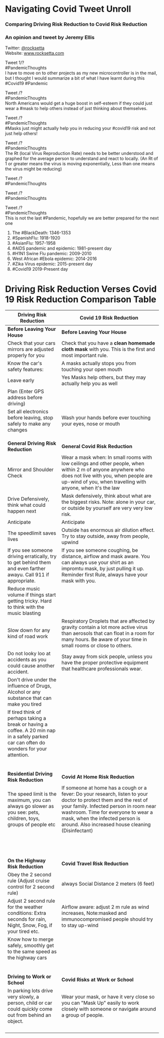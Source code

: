# Navigating Covid Tweet Unroll

### Comparing  Driving Risk Reduction to Covid Risk Reduction
### An opinion and tweet by Jeremy Ellis 

Twitter: <a href="https://twitter.com/rocksetta">@rocksetta</a>  
Website: <a href="https://www.rocksetta.com/">www.rocksetta.com</a>  




Tweet 1/?  
#PandemicThoughts  
I have to move on to other projects as my new microcontroller is in the mail, but I thought I would summarize a bit of what I have learnt during this #Covid19 #Pandemic




Tweet /?   
#PandemicThoughts  
North Americans would get a huge boost in self-esteem if they could just wear a #mask to help others instead of just thinking about themselves.





Tweet /?   
#PandemicThoughts  
#Masks just might actually help you in reducing your #covid19 risk and not just help others!





Tweet /?   
#PandemicThoughts  
The Rt (local Virus Reproduction Rate) needs to be better understood and graphed for the average person to understand and react to locally. 
(An Rt of 1 or greater means the virus is moving exponentially, Less than one means the virus might be reducing)




Tweet /?   
#PandemicThoughts  






Tweet /?   
#PandemicThoughts  







Tweet /?   
#PandemicThoughts  
This is not the last #Pandemic, hopefully we are better prepared for the next one

1. The #BlackDeath: 1346-1353
1. #SpanishFlu: 1918-1920
1. #AsianFlu: 1957-1958  
1. #AIDS pandemic and epidemic: 1981-present day
1. #H1N1 Swine Flu pandemic: 2009-2010
1. West African #Ebola epidemic: 2014-2016
1. #Zika Virus epidemic: 2015-present day
1. #Covid19 2019-Present day 
 











# Driving Risk Reduction Verses Covid 19 Risk Reduction Comparison Table


| Driving Risk Reduction | Covid 19 Risk Reduction |
| ------ | ------ |
| **Before Leaving Your House**      |        **Before Leaving Your House**  |
| Check that your cars mirrors are adjusted properly for you     |     Check that you have a **clean homemade cloth mask** with you. This is the first and most important rule. |
| Know the car's safety features:             |    A masks actually stops you from touching your open mouth          |
| Leave early           |    Yes Masks help others, but they may actually help you as well          |
| Plan (Enter GPS address before driving)            |             |
| Set all electronics before leaving, stop safely to make any changes            |    Wash your hands before ever touching your eyes, nose or mouth           |
|             |              |
|             |              |
|             |              |
| **General Driving Risk Reduction**    |    **General Covid Risk Reduction**  |
|  Mirror and Shoulder Check           |    Wear a mask when:  In small rooms with low ceilings and other people, when within 2 m of anyone anywhere who does not live with you, when people are up-wind of you, when travelling with anyone, when it's the law             |
|  Drive Defensively, think what could happen next           |  Mask defensively, think about what are the biggest risks. Note: alone in your car, or outside by yourself are very very low risk.            |
|   Anticipate          |        Anticipate            |
|  The speedlimit saves lives           |  Outside has enormous air dilution effect. Try to stay outside, away from people, upwind            |
|  If you see someone driving erratically, try to get behind them and even farther awayu. Call 911 if appropriate.           |  If you see someone coughing, be distance, airflow and mask aware. You can always use your shirt as an impromtu mask, by just pulling it up. Reminder first Rule, always have your mask with you.            |
|   Reduce music volume if things start getting tricky. Hard to think with the music blasting          |              |
|  Slow down for any kind of road work           |     Respiratory Droplets that are affected by gravity contain a lot more active virus than aerosols that can float in a room for many hours. Be aware of your time in small rooms or close to others.         |
|  Do not looky loo at accidents as you could cause another accident.            |    Stay away from sick people, unless you have the proper protective equipment that healthcare professionals wear.          |
| Don't drive under the influence of Drugs, Alcohol or any substance that can make you tired            |              |
|  If tired think of perhaps taking a break or having a coffee. A 20 min nap in a safely parked car can often do wonders for your attention.          |              |
|             |              |
|             |              |
|             |              |
|             |              |
|             |              |
|             |              |
| **Residential Driving Risk Reduction**    |    **Covid At Home Risk Reduction**  |
|  The speed limit is the maximum, you can always go slower as you see: pets, children, toys, groups of people etc           |   If someone at home has a cough or a fever: Do your research, listen to your doctor to protect them and the rest of your family. Infected person in room near washroom. Time for everyone to wear a mask, when the infected person is around. Also increased house cleaning (Disinfectant)            |
|             |              |
|             |              |
|             |              |
|             |              |
|             |              |
|             |              |
|             |              |
|             |              |
|             |              |
|             |              |
|             |              |
|             |              |
| **On the Highway Risk Reduction**   |    **Covid Travel Risk Reduction**  |
|  Obey the 2 second rule (Adjust cruise control for 2 second rule)           |    always Social Distance 2 meters (6 feet)          |
| Adjust 2 second rule for the weather conditions: Extra seconds for rain, Night, Snow, Fog, if your tired etc.            |     Airflow aware: adjust 2 m rule as wind increases, Note:masked and immunocompromised people should try to stay up-wind         |
| Know how to merge safely, smoothly get to the same speed as the highway cars            |              |
|             |              |
|             |              |
|             |              |
|             |              |
|             |              |
|             |              |
| **Driving to Work or School**   |    **Covid Risks at Work or School**  |
|  In parking lots drive very slowly, a person, child or car could quickly come out from behind an object.            |   Wear your mask, or have it very close so you can "Mask Up" easily to work closely with someone or navigate around a group of people.           | 
|             |              |
|             |              |
|             |              |
|             |              |


